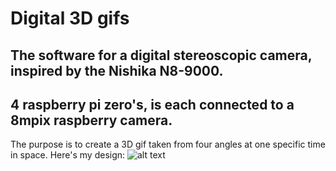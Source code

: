 # Digital 3D gifs
## The software for a digital stereoscopic camera, inspired by the Nishika N8-9000.
## 4 raspberry pi zero's, is each connected to a 8mpix raspberry camera.

The purpose is to create a 3D gif taken from four angles at one specific time in space. Here's my design:
![alt text](https://i.imgur.com/r04F107.jpg "Logo Title Text 1")

